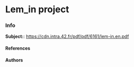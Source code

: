 # Lem_in project

### Info
**Subject:**: https://cdn.intra.42.fr/pdf/pdf/6161/lem-in.en.pdf
#### References

#### Authors
